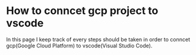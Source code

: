# How to conncet gcp project to vscode
In this page I keep track of every steps should be taken in order to conncet gcp(Google Cloud Platform) to vscode(Visual Studio Code).
